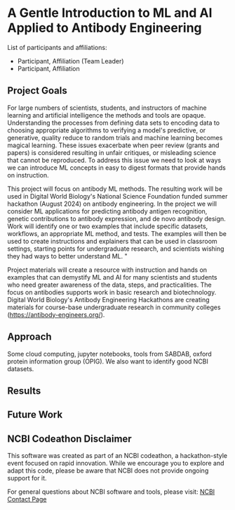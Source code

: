 # A Gentle Introduction to ML and AI Applied to Antibody Engineering

List of participants and affiliations:
- Participant, Affiliation (Team Leader)
- Participant, Affiliation

## Project Goals
For large numbers of scientists, students, and instructors of machine learning and artificial intelligence the methods and tools are opaque. Understanding the processes from defining data sets to encoding data to choosing appropriate algorithms to verifying a model's predictive, or generative, quality reduce to random trials and machine learning becomes magical learning. These issues exacerbate when peer review (grants and papers) is considered resulting in unfair critiques, or misleading science that cannot be reproduced. To address this issue we need to look at ways we can introduce ML concepts in easy to digest formats that provide hands on instruction.

This project will focus on antibody ML methods. The resulting work will be used in Digital World Biology's National Science Foundation funded summer hackathon (August 2024) on antibody engineering. In the project we will consider ML applications for predicting antibody antigen recognition, genetic contributions to antibody expression, and de novo antibody design. Work will identify one or two examples that include specific datasets, workflows, an appropriate ML method, and tests. The examples will then be used to create instructions and explainers that can be used in classroom settings, starting points for undergraduate research, and scientists wishing they had ways to better understand ML.  "

Project materials will create a resource with instruction and hands on examples that can demystify ML and AI for many scientists and students who need greater awareness of the data, steps, and practicalities. The focus on antibodies  supports work in basic research and biotechnology. Digital World Biology's Antibody Engineering Hackathons are creating materials for course-base undergraduate research in community colleges (https://antibody-engineers.org/).


## Approach
Some cloud computing, jupyter notebooks, tools from SABDAB, oxford protein information group (OPIG). We also want to identify good NCBI datasets.

## Results

## Future Work

## NCBI Codeathon Disclaimer
This software was created as part of an NCBI codeathon, a hackathon-style event focused on rapid innovation. While we encourage you to explore and adapt this code, please be aware that NCBI does not provide ongoing support for it.

For general questions about NCBI software and tools, please visit: [NCBI Contact Page](https://www.ncbi.nlm.nih.gov/home/about/contact/)

